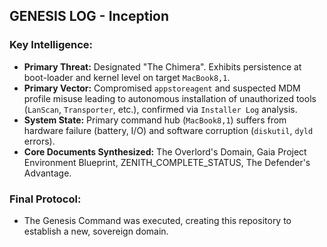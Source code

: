 ## GENESIS LOG - Inception
### Key Intelligence:
- **Primary Threat:** Designated "The Chimera". Exhibits persistence at boot-loader and kernel level on target `MacBook8,1`.
- **Primary Vector:** Compromised `appstoreagent` and suspected MDM profile misuse leading to autonomous installation of unauthorized tools (`LanScan`, `Transporter`, etc.), confirmed via `Installer Log` analysis.
- **System State:** Primary command hub (`MacBook8,1`) suffers from hardware failure (battery, I/O) and software corruption (`diskutil`, `dyld` errors).
- **Core Documents Synthesized:** The Overlord's Domain, Gaia Project Environment Blueprint, ZENITH_COMPLETE_STATUS, The Defender's Advantage.
### Final Protocol:
- The Genesis Command was executed, creating this repository to establish a new, sovereign domain.
